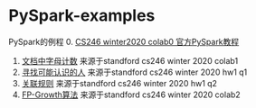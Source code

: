 # PySpark-examples
PySpark的例程
0. [CS246 winter2020 colab0 官方PySpark教程](https://colab.research.google.com/drive/1gc6u6hItUKY9uJt6GXHaneSYCMaGcxp1)
1. [文档中字母计数](count_letters.py)
来源于standford cs246 winter 2020 colab1
2. [寻找可能认识的人](people_you_might_know.py)
来源于standford cs246 winter 2020 hw1 q1
3. [关联规则](association_rules.py)
来源于standford cs246 winter 2020 hw1 q2 
4. [FP-Growth算法](fp_growth.py)
来源于standford cs246 winter 2020 colab2